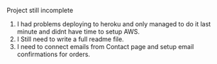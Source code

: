 Project still incomplete

1. I had problems deploying to heroku and only managed to do it last minute and didnt have time to setup AWS.
2. I Still need to write a full readme file.
3. I need to connect emails from Contact page and setup email confirmations for orders.
